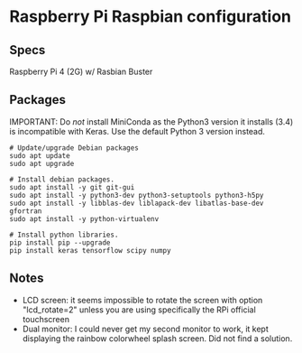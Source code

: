 # Raspberry Pi Raspbian configuration

## Specs
Raspberry Pi 4 (2G) w/ Rasbian Buster

## Packages

IMPORTANT: Do *not* install MiniConda as the Python3 version it installs (3.4) is incompatible with Keras. Use the default Python 3 version instead.

```
# Update/upgrade Debian packages
sudo apt update
sudo apt upgrade

# Install debian packages.
sudo apt install -y git git-gui
sudo apt install -y python3-dev python3-setuptools python3-h5py
sudo apt install -y libblas-dev liblapack-dev libatlas-base-dev gfortran
sudo apt install -y python-virtualenv

# Install python libraries.
pip install pip --upgrade
pip install keras tensorflow scipy numpy
```

## Notes

 * LCD screen: it seems impossible to rotate the screen with option "lcd_rotate=2" unless you are using specifically the RPi official touchscreen
 * Dual monitor: I could never get my second monitor to work, it kept displaying the rainbow colorwheel splash screen. Did not find a solution.
